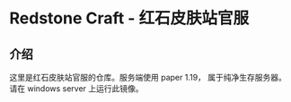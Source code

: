 # Redstone Craft - 红石皮肤站官服

## 介绍

这里是红石皮肤站官服的仓库。服务端使用 paper 1.19， 属于纯净生存服务器。请在 windows server 上运行此镜像。